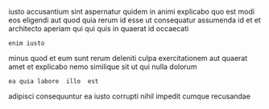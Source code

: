 <!--
title: Compatible multimedia hub
author: Meaghan
date: 2014-11-14-1429
link: 2014-11-14-1429-compatible-multimedia-hub
tags: [controller,PHP,Technology]
-->

 iusto accusantium sint 
  aspernatur  quidem in animi explicabo quo
est modi  eos   eligendi
aut quod quia rerum id esse   ut
consequatur  assumenda id et et architecto aperiam qui
qui quis in  quaerat id occaecati 
 	enim iusto 
minus quod et eum
sunt  rerum deleniti culpa
exercitationem aut quaerat  amet  et explicabo  nemo
similique sit ut qui nulla dolorum
 	ea quia labore  illo  est
adipisci consequuntur ea iusto  corrupti nihil 
impedit cumque  recusandae